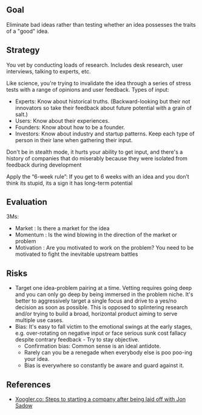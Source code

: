 ## Goal

Eliminate bad ideas rather than testing whether an idea possesses the traits of a "good" idea. 

## Strategy

You vet by conducting loads of research. Includes desk research, user interviews, talking to experts, etc.

Like science, you're trying to invalidate the idea through a series of stress tests with a range of opinions and user feedback. Types of input:
* Experts: Know about historical truths. (Backward-looking but their not innovators so take their feedback about future potential with a grain of salt.)
* Users: Know about their experiences.
* Founders: Know about how to be a founder.
* Investors: Know about industry and startup patterns.
Keep each type of person in their lane when gathering their input.

Don't be in stealth mode, it hurts your ability to get input, and there's a history of companies that do miserably because they were isolated from feedback during development

Apply the “6-week rule”: If you get to 6 weeks with an idea and you don’t think its stupid, its a sign it has long-term potential

## Evaluation

3Ms:
* Market : Is there a market for the idea
* Momentum : Is the wind blowing in the direction of the market or problem
* Motivation : Are you motivated to work on the problem? You need to be motivated to fight the inevitable upstream battles

## Risks

* Target one idea-problem pairing at a time. Vetting requires going deep and you can only go deep by being immersed in the problem niche. It's better to aggressively target a single focus and drive to a yes/no decision as soon as possible. This is opposed to splintering research and/or trying to build a broad, horizontal product aiming to serve multiple use cases.
* Bias: It's easy to fall victim to the emotional swings at the early stages, e.g. over-rotating on negative input or face serious sunk cost fallacy despite contrary feedback - Try to stay objective.
	* Confirmation bias: Common sense is an ideal antidote.
	* Rarely can you be a renegade when everybody else is poo poo-ing your idea.
	* Bias is everywhere so constantly be aware and guard against it.

## References

* [Xoogler.co: Steps to starting a company after being laid off with Jon Sadow](https://www.youtube.com/watch?v=hNp18V-LCpc)
